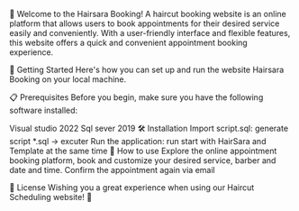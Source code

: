 🎉 Welcome to the Hairsara Booking!
A haircut booking website is an online platform that allows users to book appointments for their desired service easily and conveniently. With a user-friendly interface and flexible features, this website offers a quick and convenient appointment booking experience.

🚀 Getting Started
Here's how you can set up and run the website Hairsara Booking on your local machine.

📋 Prerequisites
Before you begin, make sure you have the following software installed:

Visual studio 2022
Sql sever 2019
🛠️ Installation
Import script.sql:
generate script *.sql -> excuter 
Run the application:
run start with HairSara and Template at the same time
🎯 How to use
Explore the online appointment booking platform, book and customize your desired service, barber and date and time. Confirm the appointment again via email

📜 License
Wishing you a great experience when using our Haircut Scheduling website! 🎈
